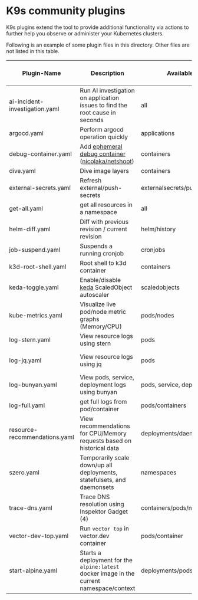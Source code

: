 # K9s community plugins

K9s plugins extend the tool to provide additional functionality via actions to further help you observe or administer your Kubernetes clusters.

Following is an example of some plugin files in this directory. Other files are not listed in this table.

| Plugin-Name                    | Description                                                                               | Available on Views                  | Shortcut  | Kubectl plugin, external dependencies                                                 |
|--------------------------------|-------------------------------------------------------------------------------------------|-------------------------------------|-----------|---------------------------------------------------------------------------------------|
| ai-incident-investigation.yaml | Run AI investigation on application issues to find the root cause in seconds              | all                                 | Shift-h/o | [HolmesGPT](https://github.com/robusta-dev/holmesgpt)                                 |
| argocd.yaml                    | Perform argocd operation quickly                                                          | applications                        | Shift-r   | [ArgoCD](https://argo-cd.readthedocs.io/en/stable/getting_started/)                   |
| debug-container.yaml           | Add [ephemeral debug container](1)<br>([nicolaka/netshoot](2))                            | containers                          | Shift-d   |                                                                                       |
| dive.yaml                      | Dive image layers                                                                         | containers                          | d         | [Dive](https://github.com/wagoodman/dive)                                             |
| external-secrets.yaml          | Refresh external/push-secrets                                                             | externalsecrets/pushsecrets         | Shift-R   |                                                                                       |
| get-all.yaml                   | get all resources in a namespace                                                          | all                                 | g         | [Krew](https://krew.sigs.k8s.io/), [ketall](https://github.com/corneliusweig/ketall/) |
| helm-diff.yaml                 | Diff with previous revision / current revision                                            | helm/history                        | Shift-D/Q | [helm-diff](https://github.com/databus23/helm-diff)                                   |
| job-suspend.yaml               | Suspends a running cronjob                                                                | cronjobs                            | Ctrl-s    |                                                                                       |
| k3d-root-shell.yaml            | Root shell to k3d container                                                               | containers                          | Shift-s   | [jq](https://stedolan.github.io/jq/)                                                  |
| keda-toggle.yaml               | Enable/disable [keda](3) ScaledObject autoscaler                                          | scaledobjects                       | Ctrl-N    |                                                                                       |
| kube-metrics.yaml              | Visualize live pod/node metric graphs (Memory/CPU)                                        | pods/nodes                          | m         | [kube-metics](https://github.com/bakito/kube-metrics)                                 |
| log-stern.yaml                 | View resource logs using stern                                                            | pods                                | Ctrl-l    |                                                                                       |
| log-jq.yaml                    | View resource logs using jq                                                               | pods                                | Ctrl-j    | kubectl-plugins/kubectl-jq                                                            |
| log-bunyan.yaml                | View pods, service, deployment logs using bunyan                                          | pods, service, deployment           | Ctrl-l    | [Bunyan](https://www.npmjs.com/package/bunyan)                                        |
| log-full.yaml                  | get full logs from pod/container                                                          | pods/containers                     | Ctrl-l    |                                                                                       |
| resource-recommendations.yaml  | View recommendations for CPU/Memory requests based on historical data                     | deployments/daemonsets/statefulsets | Shift-k   | [Robusta KRR](https://github.com/robusta-dev/krr)                                     |
| szero.yaml                     | Temporarily scale down/up all deployments, statefulsets, and daemonsets                   | namespaces                          | Shift-d/u | [szero](https://github.com/jadolg/szero)                                              |
| trace-dns.yaml                 | Trace DNS resolution using Inspektor Gadget (4)                                           | containers/pods/nodes               | Shift-d   |                                                                                       |
| vector-dev-top.yaml            | Run `vector top` in vector.dev container                                                  | pods/container                      | h         | [vector top](https://vector.dev/highlights/2020-12-23-vector-top/)                    |
| start-alpine.yaml              | Starts a deployment for the `alpine:latest` docker image in the current namespace/context | deployments/pods                    | Ctrl-T    |                                                                                       |

[1]: https://kubernetes.io/docs/tasks/debug/debug-application/debug-running-pod/#ephemeral-container
[2]: https://github.com/nicolaka/netshoot
[3]: https://keda.sh/
[4]: https://inspektor-gadget.io/
